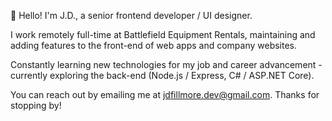 👋 Hello! I'm J.D., a senior frontend developer / UI designer.

I work remotely full-time at Battlefield Equipment Rentals, maintaining and adding features to the front-end of web apps and company websites.

Constantly learning new technologies for my job and career advancement - currently exploring the back-end (Node.js / Express, C# / ASP.NET Core).

You can reach out by emailing me at jdfillmore.dev@gmail.com. Thanks for stopping by!

<!---
jd-fillmore/jd-fillmore is a ✨ special ✨ repository because its `README.md` (this file) appears on your GitHub profile.
You can click the Preview link to take a look at your changes.
--->

